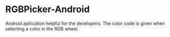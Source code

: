 # RGBPicker-Android
Android apllication helpful for the developers. The color code is given when selecting a color in the RGB wheel.
